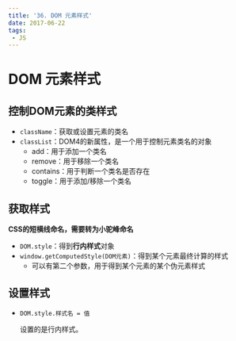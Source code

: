 ```yaml
---
title: '36. DOM 元素样式'
date: 2017-06-22
tags:
 - JS
---
```


# DOM 元素样式

## 控制DOM元素的类样式

- `className`：获取或设置元素的类名
- `classList`：DOM4的新属性，是一个用于控制元素类名的对象
  - add：用于添加一个类名
  - remove：用于移除一个类名
  - contains：用于判断一个类名是否存在
  - toggle：用于添加/移除一个类名

## 获取样式

**CSS的短横线命名，需要转为小驼峰命名**

- `DOM.style`：得到**行内样式**对象
- `window.getComputedStyle(DOM元素)`：得到某个元素最终计算的样式
  - 可以有第二个参数，用于得到某个元素的某个伪元素样式

## 设置样式

- `DOM.style.样式名 = 值`

  设置的是行内样式。
